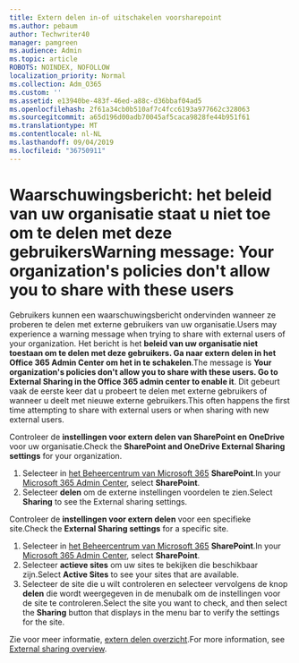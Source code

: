 ```yaml
---
title: Extern delen in-of uitschakelen voorsharepoint
ms.author: pebaum
author: Techwriter40
manager: pamgreen
ms.audience: Admin
ms.topic: article
ROBOTS: NOINDEX, NOFOLLOW
localization_priority: Normal
ms.collection: Adm_O365
ms.custom: ''
ms.assetid: e13940be-483f-46ed-a88c-d36bbaf04ad5
ms.openlocfilehash: 2f61a34cb0b510af7c4fcc6193a977662c328063
ms.sourcegitcommit: a65d196d00adb70045af5caca9828fe44b951f61
ms.translationtype: MT
ms.contentlocale: nl-NL
ms.lasthandoff: 09/04/2019
ms.locfileid: "36750911"
---
```

# <a name="warning-message-your-organizations-policies-dont-allow-you-to-share-with-these-users"></a><span data-ttu-id="a2498-102">Waarschuwingsbericht: het beleid van uw organisatie staat u niet toe om te delen met deze gebruikers</span><span class="sxs-lookup"><span data-stu-id="a2498-102">Warning message: Your organization's policies don't allow you to share with these users</span></span>

<span data-ttu-id="a2498-103">Gebruikers kunnen een waarschuwingsbericht ondervinden wanneer ze proberen te delen met externe gebruikers van uw organisatie.</span><span class="sxs-lookup"><span data-stu-id="a2498-103">Users may experience a warning message when trying to share with external users of your organization.</span></span> <span data-ttu-id="a2498-104">Het bericht is het **beleid van uw organisatie niet toestaan om te delen met deze gebruikers. Ga naar extern delen in het Office 365 Admin Center om het in te schakelen**.</span><span class="sxs-lookup"><span data-stu-id="a2498-104">The message is **Your organization's policies don't allow you to share with these users. Go to External Sharing in the Office 365 admin center to enable it**.</span></span> <span data-ttu-id="a2498-105">Dit gebeurt vaak de eerste keer dat u probeert te delen met externe gebruikers of wanneer u deelt met nieuwe externe gebruikers.</span><span class="sxs-lookup"><span data-stu-id="a2498-105">This often happens the first time attempting to share with external users or when sharing with new external users.</span></span>

<span data-ttu-id="a2498-106">Controleer de **instellingen voor extern delen van SharePoint en OneDrive** voor uw organisatie.</span><span class="sxs-lookup"><span data-stu-id="a2498-106">Check the **SharePoint and OneDrive External Sharing settings** for your organization.</span></span>

1. <span data-ttu-id="a2498-107">Selecteer in [het Beheercentrum van Microsoft 365](https://admin.microsoft.com/AdminPortal/Home#/homepage">https://admin.microsoft.com/) **SharePoint**.</span><span class="sxs-lookup"><span data-stu-id="a2498-107">In your [Microsoft 365 Admin Center](https://admin.microsoft.com/AdminPortal/Home#/homepage">https://admin.microsoft.com/), select **SharePoint**.</span></span>
3. <span data-ttu-id="a2498-108">Selecteer **delen** om de externe instellingen voordelen te zien.</span><span class="sxs-lookup"><span data-stu-id="a2498-108">Select **Sharing** to see the External sharing settings.</span></span>

<span data-ttu-id="a2498-109">Controleer de **instellingen voor extern delen** voor een specifieke site.</span><span class="sxs-lookup"><span data-stu-id="a2498-109">Check the **External Sharing settings** for a specific site.</span></span>

1. <span data-ttu-id="a2498-110">Selecteer in [het Beheercentrum van Microsoft 365](https://admin.microsoft.com/AdminPortal/Home#/homepage">https://admin.microsoft.com/) **SharePoint**.</span><span class="sxs-lookup"><span data-stu-id="a2498-110">In your [Microsoft 365 Admin Center](https://admin.microsoft.com/AdminPortal/Home#/homepage">https://admin.microsoft.com/), select **SharePoint**.</span></span>
2. <span data-ttu-id="a2498-111">Selecteer **actieve sites** om uw sites te bekijken die beschikbaar zijn.</span><span class="sxs-lookup"><span data-stu-id="a2498-111">Select **Active Sites** to see your sites that are available.</span></span>
3. <span data-ttu-id="a2498-112">Selecteer de site die u wilt controleren en selecteer vervolgens de knop **delen** die wordt weergegeven in de menubalk om de instellingen voor de site te controleren.</span><span class="sxs-lookup"><span data-stu-id="a2498-112">Select the site you want to check, and then select the **Sharing** button that displays in the menu bar to verify the settings for the site.</span></span>

<span data-ttu-id="a2498-113">Zie voor meer informatie, [extern delen overzicht](https://docs.microsoft.com/sharepoint/external-sharing-overview).</span><span class="sxs-lookup"><span data-stu-id="a2498-113">For more information, see [External sharing overview](https://docs.microsoft.com/sharepoint/external-sharing-overview).</span></span>
